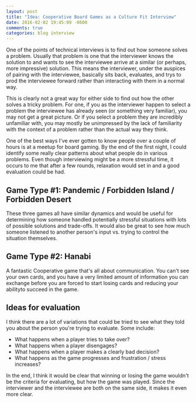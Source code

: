 ```yaml
---
layout: post
title: "Idea: Cooperative Board Games as a Culture Fit Interview"
date: 2016-02-02 19:45:09 -0600
comments: true
categories: blog interview
---
```


One of the points of technical interviews is to find out how someone solves a problem.  Usually that problem is one that the interviewer knows the solution to and wants to see the interviewee arrive at a similar (or perhaps, more impressive) solution.  This means the interviewer, under the auspices of pairing with the interviewee, basically sits back, evaluates, and trys to prod the interviewee forward rather than interacting with them in a normal way.  

This is clearly not a great way for either side to find out how the other solves a tricky problem.   For one, if you as the interviewer happen to select a problem the interviewee has already seen (or something very familiar), you may not get a great picture.  Or if you select a problem they are incredibly unfamiliar with, you may mostly be unimpressed by the lack of familiarity with the context of a problem rather than the actual way they think.

One of the best ways I've ever gotten to know people over a couple of hours is at a meetup for board gaming.  By the end of the first night, I could identify some really clear patterns about what people do in various problems.  Even though interviewing might be a more stressful time, it occurs to me that after a few rounds, relaxation would set in and a good evaluation could be had. 

## Game Type #1: Pandemic / Forbidden Island / Forbidden Desert

These three games all have similar dynamics and would be useful for determining how someone handled potentially stressful situations with lots of possible solutions and trade-offs.  It would also be great to see how much someone listened to another person's input vs. trying to control the situation themselves.  

## Game Type #2: Hanabi

A fantastic Cooperative game that's all about communication.  You can't see your own cards, and you have a very limited amount of information you can exchange before you are forced to start losing cards and reducing your abilityto succeed in the game. 


## Ideas for evaluation

I think there are a lot of variations that could be tried to see what they told you about the person you're trying to evaluate.  Some include:

* What happens when a player tries to take over?
* What happens when a player disengages?
* What happens when a player makes a clearly bad decision?
* What happens as the game progresses and frustration / stress increases?

In the end, I think it would be clear that winning or losing the game wouldn't be the criteria for evaluating, but how the game was played.  Since the interviewer and the interviewee are both on the same side, it makes it even more clear.  


